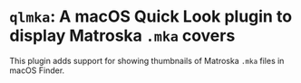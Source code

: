 # `qlmka`: A macOS Quick Look plugin to display Matroska `.mka` covers

This plugin adds support for showing thumbnails of Matroska `.mka` files in macOS Finder.
